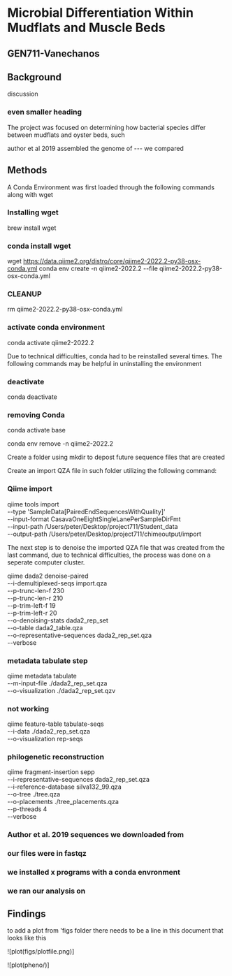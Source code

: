 # Microbial Differentiation Within Mudflats and Muscle Beds

## GEN711-Vanechanos


## Background

discussion

### even smaller heading

The project was focused on determining how bacterial species differ between mudflats and oyster beds, such 


author et al 2019 assembled the genome of --- we compared

## Methods
A Conda Environment was first loaded through the following commands along with wget


### Installing  wget

brew install wget

### conda install wget


wget https://data.qiime2.org/distro/core/qiime2-2022.2-py38-osx-conda.yml
conda env create -n qiime2-2022.2 --file qiime2-2022.2-py38-osx-conda.yml

### CLEANUP
rm qiime2-2022.2-py38-osx-conda.yml

### activate conda environment
conda activate qiime2-2022.2

Due to technical difficulties, conda had to be reinstalled several times. The following commands may be helpful in uninstalling the environment

### deactivate

conda deactivate


### removing Conda 

conda activate base

conda env remove -n qiime2-2022.2  


Create a folder using mkdir to depost future sequence files that are created


Create an import QZA file in such folder utilizing the following command:

### Qiime import
qiime tools import \
--type 'SampleData[PairedEndSequencesWithQuality]' \
--input-format CasavaOneEightSingleLanePerSampleDirFmt \
--input-path /Users/peter/Desktop/project711/Student_data \
--output-path /Users/peter/Desktop/project711/chimeoutput/import


The next step is to denoise the imported QZA file that was created from the last command, due to technical difficulties, the process was done on a seperate computer cluster.

qiime dada2 denoise-paired \
--i-demultiplexed-seqs import.qza \
--p-trunc-len-f 230 \
--p-trunc-len-r 210 \
--p-trim-left-f 19 \
--p-trim-left-r 20 \
--o-denoising-stats dada2_rep_set \
--o-table dada2_table.qza \
--o-representative-sequences dada2_rep_set.qza \
--verbose


### metadata tabulate step

qiime metadata tabulate \
--m-input-file ./dada2_rep_set.qza \
--o-visualization ./dada2_rep_set.qzv


### not working

qiime feature-table tabulate-seqs \
--i-data ./dada2_rep_set.qza \
--o-visualization rep-seqs


### philogenetic reconstruction

qiime fragment-insertion sepp \
--i-representative-sequences dada2_rep_set.qza \
--i-reference-database silva132_99.qza \
--o-tree ./tree.qza \
--o-placements ./tree_placements.qza \
--p-threads 4 \
--verbose




### Author et al. 2019 sequences we downloaded from
### our files were in fastqz
### we installed x programs with a conda envronment
### we ran our analysis on 



## Findings


to add a plot from 'figs folder there needs to be a line in this document that looks like this

![plot(figs/plotfile.png)]

![plot(pheno/)]


